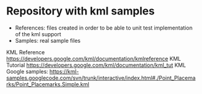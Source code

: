 # Repository with kml samples

- References: files created in order to be able to unit test implementation of the kml support 
- Samples: real sample files

KML Reference https://developers.google.com/kml/documentation/kmlreference
KML Tutorial https://developers.google.com/kml/documentation/kml_tut
KML Google samples: https://kml-samples.googlecode.com/svn/trunk/interactive/index.html#./Point_Placemarks/Point_Placemarks.Simple.kml
